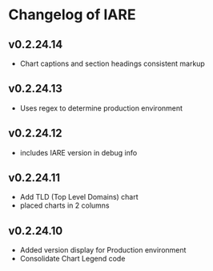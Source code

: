 # Changelog of IARE

## v0.2.24.14
- Chart captions and section headings consistent markup

## v0.2.24.13
- Uses regex to determine production environment

## v0.2.24.12
- includes IARE version in debug info

## v0.2.24.11
- Add TLD (Top Level Domains) chart
- placed charts in 2 columns

## v0.2.24.10
- Added version display for Production environment
- Consolidate Chart Legend code

